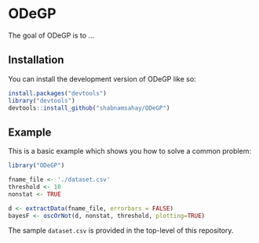 
# ODeGP

<!-- badges: start -->
<!-- badges: end -->

The goal of ODeGP is to ...

## Installation

You can install the development version of ODeGP like so:

``` r
install.packages("devtools")
library("devtools")
devtools::install_github("shabnamsahay/ODeGP")
```

## Example

This is a basic example which shows you how to solve a common problem:

``` r
library("ODeGP")

fname_file <- './dataset.csv' 
threshold <- 10
nonstat <- TRUE

d <- extractData(fname_file, errorbars = FALSE)
bayesF <- oscOrNot(d, nonstat, threshold, plotting=TRUE)

```

The sample <code>dataset.csv</code> is provided in the top-level of this repository.


